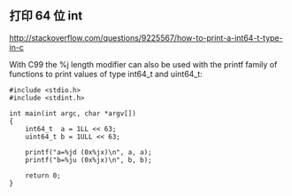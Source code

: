 
打印 64 位 int
--------------
http://stackoverflow.com/questions/9225567/how-to-print-a-int64-t-type-in-c

With C99 the %j length modifier can also be used with the printf family of functions to print values of type int64_t and uint64_t:
```
#include <stdio.h>
#include <stdint.h>

int main(int argc, char *argv[])
{
    int64_t  a = 1LL << 63;
    uint64_t b = 1ULL << 63;

    printf("a=%jd (0x%jx)\n", a, a);
    printf("b=%ju (0x%jx)\n", b, b);

    return 0;
}
```
